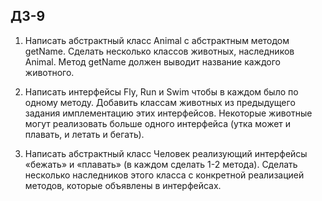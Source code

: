 ## ДЗ-9
      
1. Написать абстрактный класс Animal с абстрактным методом getName. Сделать несколько классов животных, наследников Animal. Метод getName должен выводит название каждого животного.

2. Написать интерфейсы Fly, Run и Swim чтобы в каждом было по одному методу. Добавить классам животных из предыдущего задания имплементацию этих интерфейсов. Некоторые животные могут реализовать больше одного интерфейса (утка может и плавать, и летать и бегать).

3. Написать абстрактный класс Человек реализующий интерфейсы «бежать» и «плавать» (в каждом сделать 1-2 метода). Сделать несколько наследников этого класса с конкретной реализацией методов, которые объявлены в интерфейсах.